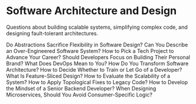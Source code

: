 # Software Architecture and Design

Questions about building scalable systems, simplifying complex code, and designing fault-tolerant architectures.

Do Abstractions Sacrifice Flexibility in Software Design?
Can You Describe an Over-Engineered Software System?
How to Pick a Tech Project to Advance Your Career?
Should Developers Focus on Building Their Personal Brand?
What Does DevOps Mean to You?
How Do You Transform Software Architecture?
How to Decide Whether to Train or Let Go of a Developer?
What Is Feature-Sliced Design?
How to Evaluate the Scalability of a System?
How to Apply Topological Fixes to Legacy Code?
How to Develop the Mindset of a Senior Backend Developer?
When Designing Microservices, Should You Avoid Consumer-Specific Logic?
